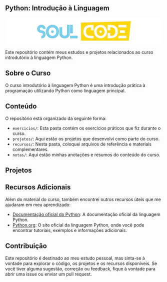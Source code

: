 ## Python: Introdução à Linguagem 

![Introdução à Linguagem Python](imh.png)

Este repositório contém meus estudos e projetos relacionados ao curso introdutório à linguagem Python.

## Sobre o Curso

O curso introdutório à linguagem Python é uma introdução prática à programação utilizando Python como linguagem principal. 

## Conteúdo

O repositório está organizado da seguinte forma:

- `exercicios/`: Esta pasta contém os exercícios práticos que fiz durante o curso.
- `projetos/`: Aqui estão os projetos que desenvolvi como parte do curso.
- `recursos/`: Nesta pasta, coloquei arquivos de referência e materiais complementares.
- `notas/`: Aqui estão minhas anotações e resumos do conteúdo do curso.

## Projetos



## Recursos Adicionais

Além do material do curso, também encontrei outros recursos úteis que me ajudaram em meu aprendizado:

- [Documentação oficial do Python](https://docs.python.org/): A documentação oficial da linguagem Python.
- [Python.org](https://www.python.org/): O site oficial da linguagem Python, onde você pode encontrar tutoriais, exemplos e informações adicionais.

## Contribuição

Este repositório é destinado ao meu estudo pessoal, mas sinta-se à vontade para explorar o código, os projetos e os recursos disponíveis. Se você tiver alguma sugestão, correção ou feedback, fique à vontade para abrir uma issue ou enviar um pull request.


